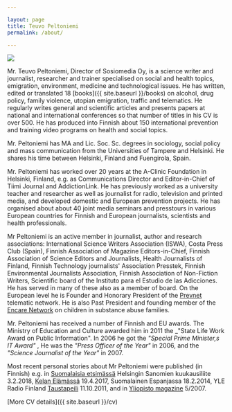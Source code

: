 ```yaml
---

layout: page
title: Teuvo Peltoniemi
permalink: /about/

---
```


![](https://user-images.githubusercontent.com/1070946/203375342-2d6734c2-d2ba-4170-b5a2-01b768ea4bc1.jpeg)

Mr. Teuvo Peltoniemi, Director of Sosiomedia Oy, is a science writer and journalist, researcher and trainer specialised on social and health topics, emigration, environment, medicine and technological issues. He has written, edited or translated 18 [books]({{ site.baseurl }}/books) on alcohol, drug policy, family violence, utopian emigration, traffic and telematics. He regularly writes general and scientific articles and presents papers at national and international conferences so that number of titles in his CV is over 500. He has produced into Finnish about 150 international prevention and training video programs on health and social topics. 

Mr. Peltoniemi has MA and Lic. Soc. Sc. degrees in sociology, social policy and mass communication from the Universities of Tampere and Helsinki. He shares his time between Helsinki, Finland and Fuengirola, Spain.

Mr. Peltoniemi has worked over 20 years at the A-Clinic Foundation in Helsinki, Finland, e.g. as Communications Director and Editor-in-Chief of Tiimi Journal and AddictionLink. He has previously worked as a university teacher and researcher as well as journalist for radio, television and printed media, and developed domestic and European prevention projects. He has organised about about 40 joint media seminars and presstours in various European countries for Finnish and European journalists, scientists and health professionals. 

Mr Peltoniemi is an active member in journalist, author and research associations: International Science Writers Association (ISWA), Costa Press Club (Spain), Finnish Association of Magazine Editors-in-Chief, Finnish Association of Science Editors and Journalists, Health Journalists of Finland, Finnish Technology journalists' Association Presstek, Finnish Environmental Journalists Association, Finnish Association of Non-Fiction Writers, Scientific board of the Instituto para el Estudio de las Adicciones. He has served in many of these also as a member of board. On the European level he is Founder and Honorary President of the [Prevnet](http://www.prevnet.net/) telematic network. He is also Past President and founding member of the [Encare Network](http://www.encare.info/) on children in substance abuse families.

Mr. Peltoniemi has received a number of Finnish and EU awards. The Ministry of Education and Culture awarded him in 2011 the _"State Life Work Award on Public Information". In 2006 he got the _"Special Prime Minister,s IT Award"_ , He was the _"Press Officer of the Year"_ in 2006, and the _"Science Journalist of the Year"_ in 2007.

Most recent personal stories about Mr Peltoniemi were published (in Finnish) e.g. in [Suomalaisia etsimässä](https://nakoislehti.hs.fi/7ac11991-7cb4-4ac5-b364-a1c4f75cb3a7/10) Helsingin Sanomien kuukausiliite 3.2.2018, [Kelan Elämässä](https://elamassa.fi/elakkeella/muutto-elakkeella-espanjaan-sosiaaliturva-ulkomailla) 19.4.2017, Suomalainen Espanjassa 18.2.2014, YLE Radio Finland [Taustapeili](http://yle.fi/radiosuomi/taustapeili/2011/10/teuvo_peltoniemi_-_vaiettujen_aiheiden_aanitorvi_2940156.html) 11.10.2011, and in [Yliopisto magazine](http://www.kolumbus.fi/teuvo.peltoniemi/files/Peltoniemi_Yliopisto_5-2007.pdf) 5/2007.

[More CV details]({{ site.baseurl }}/cv)
